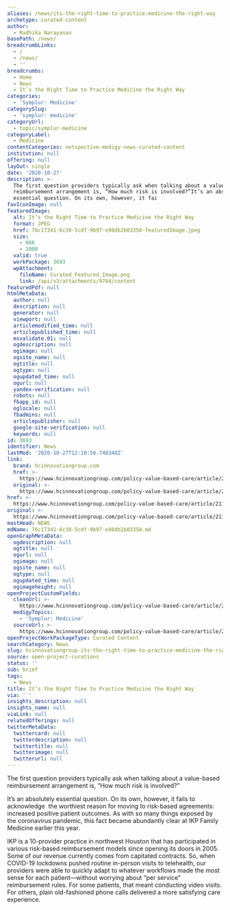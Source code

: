 ```yaml
---
aliases: /news/its-the-right-time-to-practice-medicine-the-right-way
archetype: curated-content
author:
  - Radhika Narayanan
basePath: /news/
breadcrumbLinks:
  - /
  - /news/
  - ''
breadcrumbs:
  - Home
  - News
  - It’s the Right Time to Practice Medicine the Right Way
categories:
  - 'Symplur: Medicine'
categorySlug:
  - 'symplur: medicine'
categoryUrl:
  - topic/symplur-medicine
categoryLabel:
  - Medicine
contentCategories: netspective-medigy-news-curated-content
institution: null
offering: null
layOut: single
date: '2020-10-27'
description: >-
  The first question providers typically ask when talking about a value-based
  reimbursement arrangement is, “How much risk is involved?”It’s an absolutely
  essential question. On its own, however, it fai
favIconImage: null
featuredImage:
  alt: It’s the Right Time to Practice Medicine the Right Way
  format: JPEG
  href: 76c17341-6c38-5cdf-9b97-e98db2b03358-featuredImage.jpeg
  size:
    - 666
    - 1000
  valid: true
  workPackage: 3693
  wpAttachment:
    fileName: Curated_Featured_Image.png
    link: /api/v3/attachments/9784/content
featuredPdf: null
htmlMetaData:
  author: null
  description: null
  generator: null
  viewport: null
  articlemodified_time: null
  articlepublished_time: null
  msvalidate.01: null
  ogdescription: null
  ogimage: null
  ogsite_name: null
  ogtitle: null
  ogtype: null
  ogupdated_time: null
  ogurl: null
  yandex-verification: null
  robots: null
  fbapp_id: null
  oglocale: null
  fbadmins: null
  articlepublisher: null
  google-site-verification: null
  keywords: null
id: 3693
identifier: News
lastMod: '2020-10-27T12:10:56.748348Z'
link:
  brand: hcinnovationgroup.com
  href: >-
    https://www.hcinnovationgroup.com/policy-value-based-care/article/21159514/its-the-right-time-to-practice-medicine-the-right-way
  original: >-
    https://www.hcinnovationgroup.com/policy-value-based-care/article/21159514/its-the-right-time-to-practice-medicine-the-right-way
href: >-
  https://www.hcinnovationgroup.com/policy-value-based-care/article/21159514/its-the-right-time-to-practice-medicine-the-right-way
original: >-
  https://www.hcinnovationgroup.com/policy-value-based-care/article/21159514/its-the-right-time-to-practice-medicine-the-right-way
mastHead: NEWS
mdName: 76c17341-6c38-5cdf-9b97-e98db2b03358.md
openGraphMetaData:
  ogdescription: null
  ogtitle: null
  ogurl: null
  ogimage: null
  ogsite_name: null
  ogtype: null
  ogupdated_time: null
  ogimageheight: null
openProjectCustomFields:
  cleanUrl: >-
    https://www.hcinnovationgroup.com/policy-value-based-care/article/21159514/its-the-right-time-to-practice-medicine-the-right-way
  medigyTopics:
    - 'Symplur: Medicine'
  sourceUrl: >-
    https://www.hcinnovationgroup.com/policy-value-based-care/article/21159514/its-the-right-time-to-practice-medicine-the-right-way
openProjectWorkPackageType: Curated Content
searchCategory: News
slug: hcinnovationgroup-its-the-right-time-to-practice-medicine-the-right-way
source: open-project-curations
status: ''
sub: brief
tags:
  - News
title: It’s the Right Time to Practice Medicine the Right Way
via: ' '
insights_description: null
insights_name: null
viaLink: null
relatedOfferings: null
twitterMetaData:
  twittercard: null
  twitterdescription: null
  twittertitle: null
  twitterimage: null
  twitterurl: null
---
```

<p>The first question providers typically ask when talking about a value-based reimbursement arrangement is, “How much risk is involved?”</p><p>It’s an absolutely essential question. On its own, however, it fails to acknowledge&nbsp; the worthiest reason for moving to risk-based agreements: increased positive patient outcomes. As with so many things exposed by the coronavirus pandemic, this fact became abundantly clear at IKP Family Medicine earlier this year.</p><p>IKP is a 10-provider practice in northwest Houston that has participated in various risk-based reimbursement models since opening its doors in 2005. Some of our revenue currently comes from capitated contracts. So, when COVID-19 lockdowns pushed routine in-person visits to telehealth, our providers were able to quickly adapt to whatever workflows made the most sense for each patient—without worrying about “per service” reimbursement rules. For some patients, that meant conducting video visits. For others, plain old-fashioned phone calls delivered a more satisfying care experience.</p>